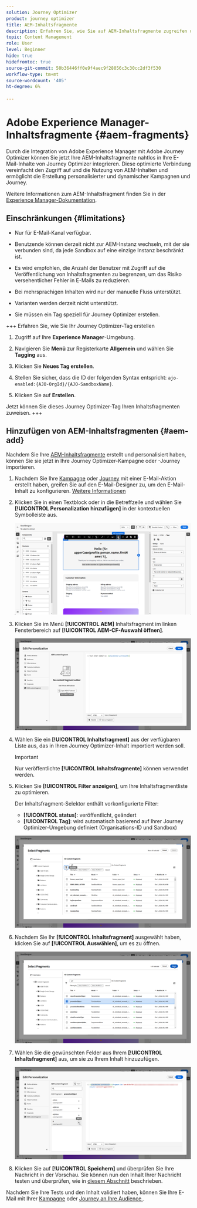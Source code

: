 ```yaml
---
solution: Journey Optimizer
product: journey optimizer
title: AEM-Inhaltsfragmente
description: Erfahren Sie, wie Sie auf AEM-Inhaltsfragmente zugreifen und diese verwalten können
topic: Content Management
role: User
level: Beginner
hide: true
hidefromtoc: true
source-git-commit: 50b36446ff0e9f4aec9f28056c3c30cc2df3f530
workflow-type: tm+mt
source-wordcount: '405'
ht-degree: 6%

---
```


# Adobe Experience Manager-Inhaltsfragmente {#aem-fragments}

Durch die Integration von Adobe Experience Manager mit Adobe Journey Optimizer können Sie jetzt Ihre AEM-Inhaltsfragmente nahtlos in Ihre E-Mail-Inhalte von Journey Optimizer integrieren. Diese optimierte Verbindung vereinfacht den Zugriff auf und die Nutzung von AEM-Inhalten und ermöglicht die Erstellung personalisierter und dynamischer Kampagnen und Journey.

Weitere Informationen zum AEM-Inhaltsfragment finden Sie in der [Experience Manager-Dokumentation](https://experienceleague.adobe.com/en/docs/experience-manager-cloud-service/content/sites/authoring/fragments/content-fragments).

## Einschränkungen {#limitations}

* Nur für E-Mail-Kanal verfügbar.

* Benutzende können derzeit nicht zur AEM-Instanz wechseln, mit der sie verbunden sind, da jede Sandbox auf eine einzige Instanz beschränkt ist.

* Es wird empfohlen, die Anzahl der Benutzer mit Zugriff auf die Veröffentlichung von Inhaltsfragmenten zu begrenzen, um das Risiko versehentlicher Fehler in E-Mails zu reduzieren.

* Bei mehrsprachigen Inhalten wird nur der manuelle Fluss unterstützt.

* Varianten werden derzeit nicht unterstützt.

* Sie müssen ein Tag speziell für Journey Optimizer erstellen.

+++ Erfahren Sie, wie Sie Ihr Journey Optimizer-Tag erstellen

   1. Zugriff auf Ihre **Experience Manager**-Umgebung.

   1. Navigieren Sie **Menü** zur Registerkarte **Allgemein** und wählen Sie **Tagging** aus.

   1. Klicken Sie **Neues Tag erstellen**.

   1. Stellen Sie sicher, dass die ID der folgenden Syntax entspricht: `ajo-enabled:{AJO-OrgId}/{AJO-SandboxName}`.

   1. Klicken Sie auf **Erstellen**.

  Jetzt können Sie dieses Journey Optimizer-Tag Ihren Inhaltsfragmenten zuweisen.
+++

## Hinzufügen von AEM-Inhaltsfragmenten {#aem-add}

Nachdem Sie Ihre [AEM-Inhaltsfragmente](https://experienceleague.adobe.com/en/docs/experience-manager-cloud-service/content/sites/authoring/fragments/content-fragments) erstellt und personalisiert haben, können Sie sie jetzt in Ihre Journey Optimizer-Kampagne oder -Journey importieren.

1. Nachdem Sie Ihre [Kampagne](../email/create-email.md) oder [Journey](../email/create-email.md) mit einer E-Mail-Aktion erstellt haben, greifen Sie auf den E-Mail-Designer zu, um den E-Mail-Inhalt zu konfigurieren. [Weitere Informationen](../email/get-started-email-design.md)

1. Klicken Sie in einen Textblock oder in die Betreffzeile und wählen Sie **[!UICONTROL Personalization hinzufügen]** in der kontextuellen Symbolleiste aus.

   ![](assets/aem_campaign_2.png)

1. Klicken Sie im Menü **[!UICONTROL AEM]** Inhaltsfragment im linken Fensterbereich auf **[!UICONTROL AEM-CF-Auswahl öffnen]**.

   ![](assets/aem_campaign_3.png)

1. Wählen Sie ein **[!UICONTROL Inhaltsfragment]** aus der verfügbaren Liste aus, das in Ihren Journey Optimizer-Inhalt importiert werden soll.

   >[!IMPORTANT]
   >
   >Nur veröffentlichte **[!UICONTROL Inhaltsfragmente]** können verwendet werden.

1. Klicken Sie **[!UICONTROL Filter anzeigen]**, um Ihre Inhaltsfragmentliste zu optimieren.

   Der Inhaltsfragment-Selektor enthält vorkonfigurierte Filter:

   * **[!UICONTROL status]**: veröffentlicht, geändert
   * **[!UICONTROL Tag]**: wird automatisch basierend auf Ihrer Journey Optimizer-Umgebung definiert (Organisations-ID und Sandbox)

   ![](assets/aem_campaign_4.png)

1. Nachdem Sie Ihr **[!UICONTROL Inhaltsfragment]** ausgewählt haben, klicken Sie auf **[!UICONTROL Auswählen]**, um es zu öffnen.

   ![](assets/aem_campaign_5.png)

1. Wählen Sie die gewünschten Felder aus Ihrem **[!UICONTROL Inhaltsfragment]** aus, um sie zu Ihrem Inhalt hinzuzufügen.

   ![](assets/aem_campaign_6.png)

1. Klicken Sie auf **[!UICONTROL Speichern]** und überprüfen Sie Ihre Nachricht in der Vorschau. Sie können nun den Inhalt Ihrer Nachricht testen und überprüfen, wie in [diesem Abschnitt](preview.md) beschrieben.

Nachdem Sie Ihre Tests und den Inhalt validiert haben, können Sie Ihre E-Mail mit Ihrer [Kampagne](../campaigns/review-activate-campaign.md) oder [Journey an Ihre Audience ](../building-journeys/publishing-the-journey.md).

